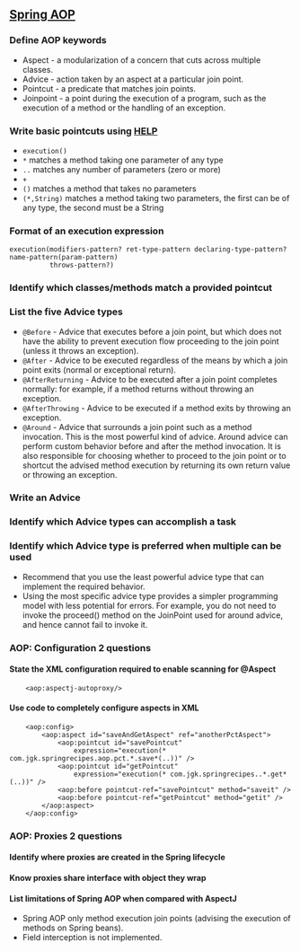 ## [Spring AOP](http://static.springsource.org/spring/docs/3.0.x/spring-framework-reference/html/aop.html) ##
### Define AOP keywords ###
  * Aspect - a modularization of a concern that cuts across multiple classes.
  * Advice - action taken by an aspect at a particular join point.
  * Pointcut - a predicate that matches join points.
  * Joinpoint - a point during the execution of a program, such as the execution of a method or the handling of an exception.
### Write basic pointcuts using [HELP](http://www.eclipse.org/aspectj/doc/released/progguide/semantics-pointcuts.html) ###
  * `execution()`
  * `*` matches a method taking one parameter of any type
  * `..` matches any number of parameters (zero or more)
  * `+`
  * `()` matches a method that takes no parameters
  * `(*,String)` matches a method taking two parameters, the first can be of any type, the second must be a String
### Format of an execution expression ###
```
execution(modifiers-pattern? ret-type-pattern declaring-type-pattern? name-pattern(param-pattern)
          throws-pattern?)
```
### Identify which classes/methods match a provided pointcut ###
### List the five Advice types ###
  * `@Before` - Advice that executes before a join point, but which does not have the ability to prevent execution flow proceeding to the join point (unless it throws an exception).
  * `@After` - Advice to be executed regardless of the means by which a join point exits (normal or exceptional return).
  * `@AfterReturning` - Advice to be executed after a join point completes normally: for example, if a method returns without throwing an exception.
  * `@AfterThrowing` - Advice to be executed if a method exits by throwing an exception.
  * `@Around` - Advice that surrounds a join point such as a method invocation. This is the most powerful kind of advice. Around advice can perform custom behavior before and after the method invocation. It is also responsible for choosing whether to proceed to the join point or to shortcut the advised method execution by returning its own return value or throwing an exception.
### Write an Advice ###
### Identify which Advice types can accomplish a task ###
### Identify which Advice type is preferred when multiple can be used ###
  * Recommend that you use the least powerful advice type that can implement the required behavior.
  * Using the most specific advice type provides a simpler programming model with less potential for errors. For example, you do not need to invoke the proceed() method on the JoinPoint used for around advice, and hence cannot fail to invoke it.
### AOP: Configuration 2 questions ###
#### State the XML configuration required to enable scanning for @Aspect ####
```
	<aop:aspectj-autoproxy/>
```
#### Use code to completely configure aspects in XML ####
```
	<aop:config>
		<aop:aspect id="saveAndGetAspect" ref="anotherPctAspect">
			<aop:pointcut id="savePointcut"
				expression="execution(* com.jgk.springrecipes.aop.pct.*.save*(..))" />
			<aop:pointcut id="getPointcut"
				expression="execution(* com.jgk.springrecipes..*.get*(..))" />
			<aop:before pointcut-ref="savePointcut" method="saveit" />	
			<aop:before pointcut-ref="getPointcut" method="getit" />	
		</aop:aspect>
	</aop:config>

```
### AOP: Proxies 2 questions ###
#### Identify where proxies are created in the Spring lifecycle ####
#### Know proxies share interface with object they wrap ####
#### List limitations of Spring AOP when compared with AspectJ ####
  * Spring AOP only method execution join points (advising the execution of methods on Spring beans).
  * Field interception is not implemented.
